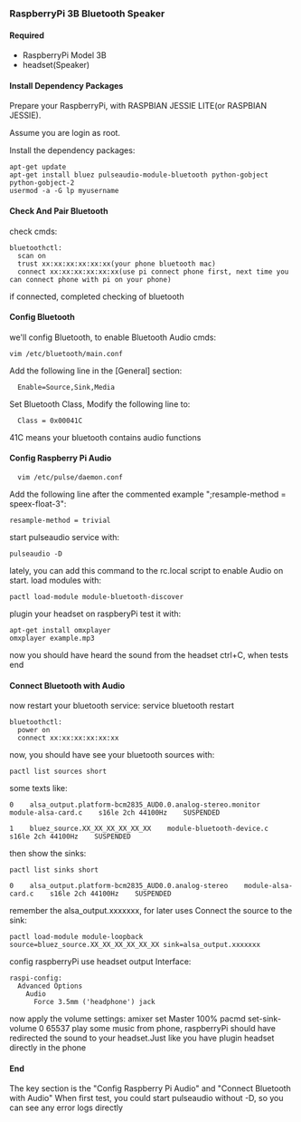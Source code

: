 ### RaspberryPi 3B Bluetooth Speaker

#### Required
  * RaspberryPi Model 3B
  * headset(Speaker)

#### Install Dependency Packages
  
  Prepare your RaspberryPi, with RASPBIAN JESSIE LITE(or RASPBIAN JESSIE). 
  
  Assume you are login as root.
  
  Install the dependency packages:
  	
    apt-get update
    apt-get install bluez pulseaudio-module-bluetooth python-gobject python-gobject-2
    usermod -a -G lp myusername
#### Check And Pair Bluetooth
  check cmds:
  
    bluetoothctl:
      scan on
      trust xx:xx:xx:xx:xx:xx(your phone bluetooth mac)
      connect xx:xx:xx:xx:xx:xx(use pi connect phone first, next time you can connect phone with pi on your phone)
  if connected, completed checking of bluetooth
#### Config Bluetooth
  we'll config Bluetooth, to enable Bluetooth Audio
  cmds:
  
    vim /etc/bluetooth/main.conf
    
  Add the following line in the [General] section:
  
      Enable=Source,Sink,Media
  Set Bluetooth Class, Modify the following line to:
      
      Class = 0x00041C
      
  41C means your bluetooth contains audio functions
#### Config Raspberry Pi Audio
  

	  vim /etc/pulse/daemon.conf

  
  Add the following line after the commented example ";resample-method = speex-float-3":
  
  	resample-method = trivial
  
  start pulseaudio service with:
    
    pulseaudio -D
  lately, you can add this command to the rc.local script to enable Audio on start.
  load modules with:
    
    pactl load-module module-bluetooth-discover
  plugin your headset on raspberyPi
  test it with:
    
    apt-get install omxplayer
    omxplayer example.mp3
  now you should have heard the sound from the headset
  ctrl+C, when tests end
#### Connect Bluetooth with Audio
  now restart your bluetooth service:
    service bluetooth restart
    
    bluetoothctl:
      power on
      connect xx:xx:xx:xx:xx:xx
  now, you should have see your bluetooth sources with:
    
    pactl list sources short
  some texts like:
  
  	0    alsa_output.platform-bcm2835_AUD0.0.analog-stereo.monitor    module-alsa-card.c    s16le 2ch 44100Hz    SUSPENDED
  
  	1    bluez_source.XX_XX_XX_XX_XX_XX    module-bluetooth-device.c    s16le 2ch 44100Hz    SUSPENDED
  then show the sinks:
    
    pactl list sinks short
  	
  	0    alsa_output.platform-bcm2835_AUD0.0.analog-stereo    module-alsa-card.c    s16le 2ch 44100Hz    SUSPENDED
  remember the alsa_output.xxxxxxx, for later uses
  Connect the source to the sink:
    
    pactl load-module module-loopback source=bluez_source.XX_XX_XX_XX_XX_XX sink=alsa_output.xxxxxxx
  config raspberryPi use headset output Interface:
    
    raspi-config:
      Advanced Options
      	Audio
      	  Force 3.5mm ('headphone') jack
  now apply the volume settings:
    amixer set Master 100%
    pacmd set-sink-volume 0 65537
  play some music from phone, raspberryPi should have redirected the sound to your headset.Just like you have plugin headset directly in the phone


#### End
  The key section is the "Config Raspberry Pi Audio" and "Connect Bluetooth with Audio"
  When first test, you could start pulseaudio without -D, so you can see any error logs directly
